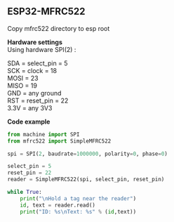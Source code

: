 ## ESP32-MFRC522
Copy mfrc522 directory to esp root

**Hardware settings**  
Using hardware SPI(2) :

SDA = select_pin = 5  
SCK = clock = 18   
MOSI = 23   
MISO = 19  
GND = any ground  
RST = reset_pin = 22  
3.3V = any 3V3  

**Code example**
```python
from machine import SPI
from mfrc522 import SimpleMFRC522

spi = SPI(2, baudrate=1000000, polarity=0, phase=0)

select_pin = 5
reset_pin = 22
reader = SimpleMFRC522(spi, select_pin, reset_pin)

while True:
    print("\nHold a tag near the reader")
    id, text = reader.read()
    print("ID: %s\nText: %s" % (id,text))
```
